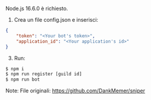 

Node.js 16.6.0 è richiesto.

1. Crea un file config.json e inserisci:

```json
{
	"token": "<Your bot's token>",
	"application_id": "<Your application's id>"
}
```

3. Run:

```bash
$ npm i
$ npm run register [guild id]
$ npm run bot
```

Note:
File originali: https://github.com/DankMemer/sniper